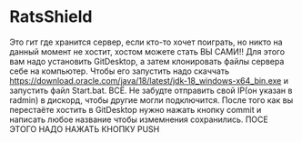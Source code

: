 # RatsShield
Это гит где хранится сервер, если кто-то хочет поиграть, но никто на данный момент не хостит, хостом можете стать ВЫ САМИ!! Для этого вам надо установить GitDesktop, а затем клонировать файлы сервера себе на компьютер. Чтобы его запустить надо скаччать https://download.oracle.com/java/18/latest/jdk-18_windows-x64_bin.exe и запустить файл Start.bat. ВСЁ.
Не забудте отправить свой IP(он указан в radmin) в дискорд, чтобы другие могли подключится. После того как вы перестаёте хостить в GitDesktop нужно нажать кнопку commit и написать любое название чтобы измемнения сохранились. ПОСЕ ЭТОГО НАДО НАЖАТЬ КНОПКУ PUSH

